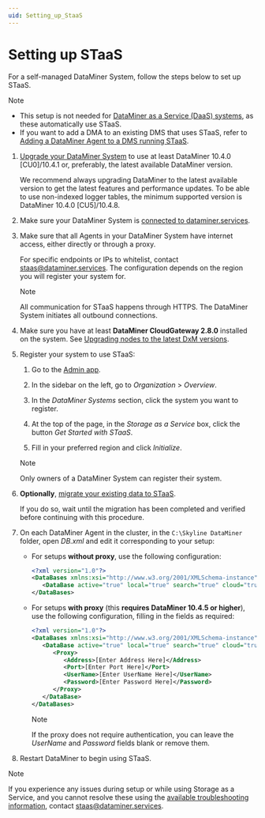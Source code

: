 ```yaml
---
uid: Setting_up_StaaS
---
```


# Setting up STaaS

For a self-managed DataMiner System, follow the steps below to set up STaaS.

> [!NOTE]
>
> - This setup is not needed for [DataMiner as a Service (DaaS) systems](xref:Creating_a_DMS_in_the_cloud), as these automatically use STaaS.
> - If you want to add a DMA to an existing DMS that uses STaaS, refer to [Adding a DataMiner Agent to a DMS running STaaS](xref:Adding_a_DMA_to_a_DMS_running_STaaS).

1. [Upgrade your DataMiner System](xref:Upgrading_a_DataMiner_Agent) to use at least DataMiner 10.4.0 [CU0]/10.4.1 or, preferably, the latest available DataMiner version.

   We recommend always upgrading DataMiner to the latest available version to get the latest features and performance updates. To be able to use non-indexed logger tables, the minimum supported version is DataMiner 10.4.0 [CU5]/10.4.8. <!-- RN 40066 -->

1. Make sure your DataMiner System is [connected to dataminer.services](xref:Connecting_your_DataMiner_System_to_the_cloud).

1. Make sure that all Agents in your DataMiner System have internet access, either directly or through a proxy.

   For specific endpoints or IPs to whitelist, contact <staas@dataminer.services>. The configuration depends on the region you will register your system for.

   > [!NOTE]
   > All communication for STaaS happens through HTTPS. The DataMiner System initiates all outbound connections.

1. Make sure you have at least **DataMiner CloudGateway 2.8.0** installed on the system. See [Upgrading nodes to the latest DxM versions](xref:Managing_cloud-connected_nodes#upgrading-nodes-to-the-latest-dxm-versions).

1. Register your system to use STaaS:

   1. Go to the [Admin app](https://admin.dataminer.services).

   1. In the sidebar on the left, go to *Organization* > *Overview*.
  
   1. In the *DataMiner Systems* section, click the system you want to register.
  
   1. At the top of the page, in the *Storage as a Service* box, click the button *Get Started with STaaS*.
  
   1. Fill in your preferred region and click *Initialize*.

   > [!NOTE]
   > Only owners of a DataMiner System can register their system.

1. **Optionally**, [migrate your existing data to STaaS](xref:Migrating_existing_data_to_STaaS).

   If you do so, wait until the migration has been completed and verified before continuing with this procedure.

1. On each DataMiner Agent in the cluster, in the `C:\Skyline DataMiner` folder, open *DB.xml* and edit it corresponding to your setup:

   - For setups **without proxy**, use the following configuration:

      ```xml
      <?xml version="1.0"?>
      <DataBases xmlns:xsi="http://www.w3.org/2001/XMLSchema-instance" xmlns:xsd="http://www.w3.org/2001/XMLSchema" xmlns="http://www.skyline.be/config/db">
         <DataBase active="true" local="true" search="true" cloud="true" type="CloudStorage"/>
      </DataBases>
      ```

   - For setups **with proxy** (this **requires DataMiner 10.4.5 or higher**<!-- RN 39221 -->), use the following configuration, filling in the fields as required:

      ```xml
      <?xml version="1.0"?>
      <DataBases xmlns:xsi="http://www.w3.org/2001/XMLSchema-instance" xmlns:xsd="http://www.w3.org/2001/XMLSchema" xmlns="http://www.skyline.be/config/db">
         <DataBase active="true" local="true" search="true" cloud="true" type="CloudStorage">
            <Proxy>
               <Address>[Enter Address Here]</Address>
               <Port>[Enter Port Here]</Port>
               <UserName>[Enter UserName Here]</UserName>
               <Password>[Enter Password Here]</Password>
            </Proxy>
         </DataBase>
      </DataBases>
      ```

      > [!NOTE]
      > If the proxy does not require authentication, you can leave the *UserName* and *Password* fields blank or remove them.

1. Restart DataMiner to begin using STaaS.

> [!NOTE]
> If you experience any issues during setup or while using Storage as a Service, and you cannot resolve these using the [available troubleshooting information](xref:Troubleshooting_STaaS), contact <staas@dataminer.services>.
